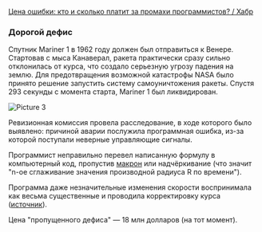 [Цена ошибки: кто и сколько платит за промахи программистов? / Хабр](https://habr.com/ru/company/pvs-studio/blog/330762/)

### Дорогой дефис

  

Спутник Mariner 1 в 1962 году должен был отправиться к Венере. Стартовав с мыса Канаверал, ракета практически сразу сильно отклонилась от курса, что создало серьезную угрозу падения на землю. Для предотвращения возможной катастрофы NASA было принято решение запустить систему самоуничтожения ракеты. Спустя 293 секунды с момента старта, Mariner 1 был ликвидирован.

  

![Picture 3](https://habrastorage.org/r/w1560/getpro/habr/post_images/1e4/657/9e6/1e46579e61dbb2abe23c4e288fd33574.png)

  

Ревизионная комиссия провела расследование, в ходе которого было выявлено: причиной аварии послужила программная ошибка, из-за которой поступали неверные управляющие сигналы.

  

Программист неправильно перевел написанную формулу в компьютерный код, пропустив [макрон](https://ru.wikipedia.org/wiki/%D0%9C%D0%B0%D0%BA%D1%80%D0%BE%D0%BD_(%D0%B4%D0%B8%D0%B0%D0%BA%D1%80%D0%B8%D1%82%D0%B8%D1%87%D0%B5%D1%81%D0%BA%D0%B8%D0%B9_%D0%B7%D0%BD%D0%B0%D0%BA)) или надчёркивание (что значит "n-ое сглаживание значения производной радиуса R по времени").

  

Программа даже незначительные изменения скорости воспринимала как весьма существенные и проводила корректировку курса ([источник](https://ru.wikipedia.org/wiki/%D0%9C%D0%B0%D1%80%D0%B8%D0%BD%D0%B5%D1%80-1)).

  

Цена "пропущенного дефиса" — 18 млн долларов (на тот момент).

